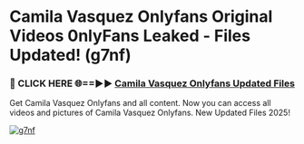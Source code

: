 # Camila Vasquez Onlyfans Original Videos 0nlyFans Leaked - Files Updated! (g7nf)

<h3>🔴 CLICK HERE 🌐==►► <a href="https://best4dudes.click/HH4t6V" rel="nofollow">Camila Vasquez Onlyfans Updated Files</a></h3>

Get Camila Vasquez Onlyfans and all content. Now you can access all videos and pictures of Camila Vasquez Onlyfans. New Updated Files 2025!

[![g7nf](https://github.com/user-attachments/assets/8c521d6e-e6e3-4a75-9320-d58ab9d79d5b)](https://best4dudes.click/HH4t6V)
